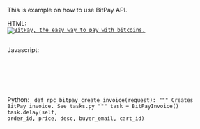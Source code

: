This is example on how to use BitPay API.

HTML:
<code>
<a href="#" id="id-bitpay-invoice" title="BitPay, the easy way to pay with bitcoins."><img src="https://bitpay.com/img/button5.png" alt="BitPay, the easy way to pay with bitcoins."></a>
<span id="id-bitpay-status"></span>
</code>

Javascript:
<code>
<script src='{{ media_url }}jquery.bitpay.js' type='text/javascript'></script>
<script>
$(document).ready(function(){

 $('#id-bitpay-invoice').click(function(){
  //
  // the following code queries RPC server and redirects user to bitpay.com website,
  // when invoice URL received
  //
  var bitpay = $.bitpay({'errorElementID': 'id-bitpay-status', 'rpc_url': '{% url rpc_bitpay_create_invoice %}', 'onSuccess': function(data){
    if(!('url' in data)){
      $('#id-bitpay-status').append('unexpected response from server.');
    }
    window.location.href=data.url;
  }, 'onFailure': function(){
    $('#id-bitpay-status').empty();
    $('#id-bitpay-status').append('<br/>Error');
  }});
  bitpay.generate_bitpay_invoice();
  return false;
 });

});
</script>
</code>

Python:
<code>
def rpc_bitpay_create_invoice(request):
    """
    Creates BitPay invoice. See tasks.py
    """
    task = BitPayInvoice()
    task.delay(self, order_id, price, desc, buyer_email, cart_id)
</code>